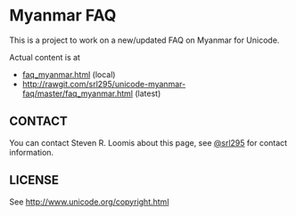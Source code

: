Myanmar FAQ
===

This is a project to work on a new/updated FAQ on Myanmar for Unicode.

Actual content is at

* [faq_myanmar.html](faq_myanmar.html) (local)
* http://rawgit.com/srl295/unicode-myanmar-faq/master/faq_myanmar.html (latest)

CONTACT
---

You can contact Steven R. Loomis about this page, see [@srl295](https://git.io/srl295) for contact information.

LICENSE
---

See http://www.unicode.org/copyright.html

